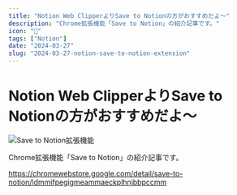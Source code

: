 ```yaml
---
title: "Notion Web ClipperよりSave to Notionの方がおすすめだよ〜"
description: "Chrome拡張機能「Save to Notion」の紹介記事です。"
icon: "📝"
tags: ["Notion"]
date: "2024-03-27"
slug: "2024-03-27-notion-save-to-notion-extension"
---
```


# Notion Web ClipperよりSave to Notionの方がおすすめだよ〜

![Save to Notion拡張機能](/images/note/n5bd6a5429a8d_f51d3670f70986994ad23e07ff48907d.png)

Chrome拡張機能「Save to Notion」の紹介記事です。

https://chromewebstore.google.com/detail/save-to-notion/ldmmifpegigmeammaeckplhnjbbpccmm